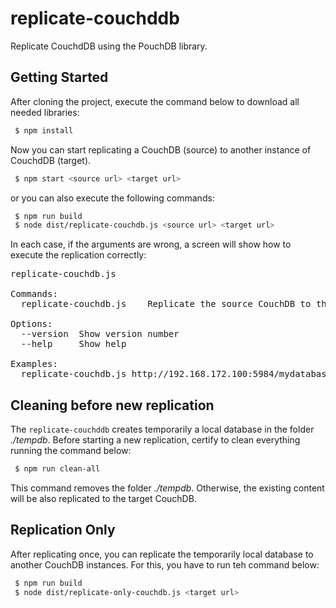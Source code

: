 # replicate-couchddb
Replicate CouchdDB using the PouchDB library.

## Getting Started

After cloning the project, execute the command below to download all needed libraries:
```bash
 $ npm install
```
Now you can start replicating a CouchDB (source) to another instance of CouchdDB (target).

```bash
 $ npm start <source url> <target url>
```

or you can also execute the following commands:
```bash
 $ npm run build
 $ node dist/replicate-couchdb.js <source url> <target url>
```
In each case, if the arguments are wrong, a screen will show how to execute the replication correctly:
<pre>
replicate-couchdb.js <command>

Commands:
  replicate-couchdb.js <source url> <target url>  Replicate the source CouchDB to the target

Options:
  --version  Show version number                                                                                                   [boolean]
  --help     Show help                                                                                                             [boolean]

Examples:
  replicate-couchdb.js http://192.168.172.100:5984/mydatabase   http://user:password@localhost:5984/mydatabase
</pre>

## Cleaning before new replication

The `replicate-couchddb` creates temporarily a local database in the folder *./tempdb*. Before starting a new replication, certify to clean everything running the command below:

```bash
 $ npm run clean-all
```
This command removes the folder *./tempdb*. Otherwise, the existing content will be also replicated to the target CouchDB.


## Replication Only

After replicating once, you can replicate the temporarily local database to another CouchDB instances. For this, you have to run teh command below:

```bash
 $ npm run build
 $ node dist/replicate-only-couchdb.js <target url>
```